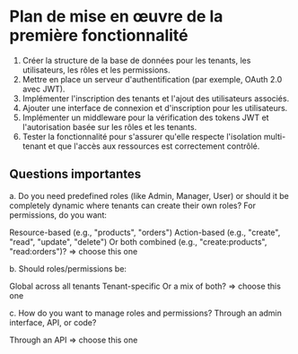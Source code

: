 # Plan de mise en œuvre de la première fonctionnalité

1. Créer la structure de la base de données pour les tenants, les utilisateurs, les rôles et les permissions.
2. Mettre en place un serveur d'authentification (par exemple, OAuth 2.0 avec JWT).
3. Implémenter l'inscription des tenants et l'ajout des utilisateurs associés.
4. Ajouter une interface de connexion et d'inscription pour les utilisateurs.
5. Implémenter un middleware pour la vérification des tokens JWT et l'autorisation basée sur les rôles et les tenants.
6. Tester la fonctionnalité pour s'assurer qu'elle respecte l'isolation multi-tenant et que l'accès aux ressources est correctement contrôlé.

## Questions importantes

a. Do you need predefined roles (like Admin, Manager, User) or should it be completely dynamic where tenants can create their own roles?
For permissions, do you want:

Resource-based (e.g., "products", "orders")
Action-based (e.g., "create", "read", "update", "delete")
Or both combined (e.g., "create:products", "read:orders")? => choose this one

b. Should roles/permissions be:

Global across all tenants
Tenant-specific 
Or a mix of both? => choose this one

c. How do you want to manage roles and permissions? Through an admin interface, API, or code?

Through an API => choose this one


<!--## Points importants dans la gestion des rôles et des permissions

1. L'attribution des rôles doit être dynamique et customisable pour chaque tenant.
2. Stratégies d'attribution des permissions :

- basée sur les ressources (par exemple, products)
- basée sur les actions (par exemple, create, read, update, delete)
- basée sur les deux combinées (par exemple, create:product, read:product, update:product, delete:product)-->

